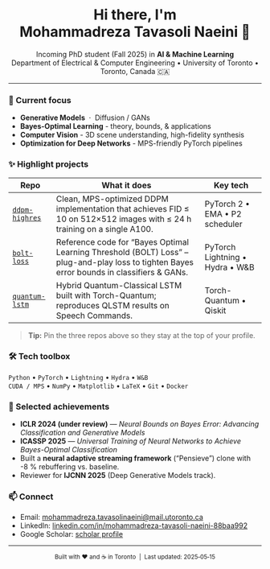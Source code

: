 <!-- Profile README for Mohammadreza Tavasoli Naeini -->

<h1 align="center">
  Hi there, I'm Mohammadreza&nbsp;Tavasoli&nbsp;Naeini&nbsp;👋
</h1>

<p align="center">
  Incoming PhD&nbsp;student (Fall&nbsp;2025) in <strong>AI&nbsp;&amp;&nbsp;Machine Learning</strong><br>
  Department of Electrical &amp; Computer Engineering • University of Toronto • Toronto, Canada 🇨🇦
</p>

---

### 🔬 Current focus
- **Generative Models** &nbsp;·&nbsp; Diffusion / GANs &nbsp;
- **Bayes-Optimal Learning** - theory, bounds, & applications  
- **Computer Vision** - 3D scene understanding, high-fidelity synthesis  
- **Optimization for Deep Networks** - MPS-friendly PyTorch pipelines  

### ✨ Highlight projects
| Repo | What it does | Key tech |
|------|--------------|----------|
| [`ddpm-highres`](https://github.com/MohammadrezaTavasoli/ddpm-highres) | Clean, MPS-optimized DDPM implementation that achieves FID ≤ 10 on 512×512 images with ≤ 24 h training on a single A100. | PyTorch 2 • EMA • P2 scheduler |
| [`bolt-loss`](https://github.com/MohammadrezaTavasoli/bolt-loss) | Reference code for “Bayes Optimal Learning Threshold (BOLT) Loss” – plug-and-play loss to tighten Bayes error bounds in classifiers & GANs. | PyTorch Lightning • Hydra • W&B |
| [`quantum-lstm`](https://github.com/MohammadrezaTavasoli/quantum-lstm) | Hybrid Quantum-Classical LSTM built with Torch-Quantum; reproduces QLSTM results on Speech Commands. | Torch-Quantum • Qiskit |

> **Tip:** Pin the three repos above so they stay at the top of your profile.

### 🛠 Tech toolbox
`Python` • `PyTorch` • `Lightning` • `Hydra` • `W&B`  
`CUDA / MPS` • `NumPy` • `Matplotlib` • `LaTeX` • `Git` • `Docker`

### 🚀 Selected achievements
- **ICLR 2024 (under review)** — _Neural Bounds on Bayes Error: Advancing Classification and Generative Models_  
- **ICASSP 2025** — _Universal Training of Neural Networks to Achieve Bayes-Optimal Classification_  
- Built a **neural adaptive streaming framework** (“Pensieve”) clone with -8 % rebuffering vs. baseline.  
- Reviewer for **IJCNN 2025** (Deep Generative Models track).

### 📫 Connect
- Email: mohammadreza.tavasolinaeini@mail.utoronto.ca
- LinkedIn: [linkedin.com/in/mohammadreza-tavasoli-naeini-88baa992](https://www.linkedin.com/in/mohammadreza-tavasoli-naeini-88baa992/)
- Google Scholar: [scholar profile](https://scholar.google.com/)

---

<p align="center">
  <sub>Built with ❤️ and ☕ in Toronto &nbsp;|&nbsp; Last updated: 2025‑05‑15</sub>
</p>
